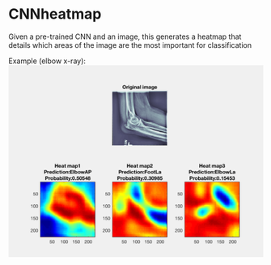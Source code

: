 # CNNheatmap
Given a pre-trained CNN and an image, this generates a heatmap that details which areas of the image are the most important for classification


Example (elbow x-ray):
![Alt text](/Images/heatmapexample2.png?raw=true "Optional Title")

